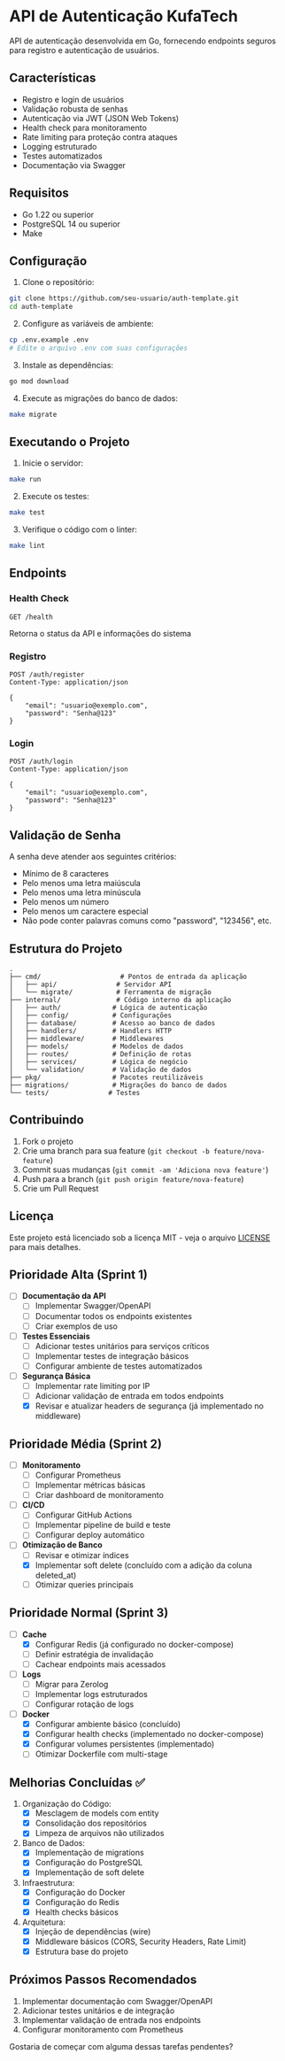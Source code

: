 # API de Autenticação KufaTech

API de autenticação desenvolvida em Go, fornecendo endpoints seguros para registro e autenticação de usuários.

## Características

- Registro e login de usuários
- Validação robusta de senhas
- Autenticação via JWT (JSON Web Tokens)
- Health check para monitoramento
- Rate limiting para proteção contra ataques
- Logging estruturado
- Testes automatizados
- Documentação via Swagger

## Requisitos

- Go 1.22 ou superior
- PostgreSQL 14 ou superior
- Make

## Configuração

1. Clone o repositório:
```bash
git clone https://github.com/seu-usuario/auth-template.git
cd auth-template
```

2. Configure as variáveis de ambiente:
```bash
cp .env.example .env
# Edite o arquivo .env com suas configurações
```

3. Instale as dependências:
```bash
go mod download
```

4. Execute as migrações do banco de dados:
```bash
make migrate
```

## Executando o Projeto

1. Inicie o servidor:
```bash
make run
```

2. Execute os testes:
```bash
make test
```

3. Verifique o código com o linter:
```bash
make lint
```

## Endpoints

### Health Check
```
GET /health
```
Retorna o status da API e informações do sistema

### Registro
```
POST /auth/register
Content-Type: application/json

{
    "email": "usuario@exemplo.com",
    "password": "Senha@123"
}
```

### Login
```
POST /auth/login
Content-Type: application/json

{
    "email": "usuario@exemplo.com",
    "password": "Senha@123"
}
```

## Validação de Senha

A senha deve atender aos seguintes critérios:
- Mínimo de 8 caracteres
- Pelo menos uma letra maiúscula
- Pelo menos uma letra minúscula
- Pelo menos um número
- Pelo menos um caractere especial
- Não pode conter palavras comuns como "password", "123456", etc.

## Estrutura do Projeto

```
.
├── cmd/                    # Pontos de entrada da aplicação
│   ├── api/               # Servidor API
│   └── migrate/           # Ferramenta de migração
├── internal/              # Código interno da aplicação
│   ├── auth/             # Lógica de autenticação
│   ├── config/           # Configurações
│   ├── database/         # Acesso ao banco de dados
│   ├── handlers/         # Handlers HTTP
│   ├── middleware/       # Middlewares
│   ├── models/           # Modelos de dados
│   ├── routes/           # Definição de rotas
│   ├── services/         # Lógica de negócio
│   └── validation/       # Validação de dados
├── pkg/                  # Pacotes reutilizáveis
├── migrations/           # Migrações do banco de dados
└── tests/               # Testes
```

## Contribuindo

1. Fork o projeto
2. Crie uma branch para sua feature (`git checkout -b feature/nova-feature`)
3. Commit suas mudanças (`git commit -am 'Adiciona nova feature'`)
4. Push para a branch (`git push origin feature/nova-feature`)
5. Crie um Pull Request

## Licença

Este projeto está licenciado sob a licença MIT - veja o arquivo [LICENSE](LICENSE) para mais detalhes.

## Prioridade Alta (Sprint 1)
- [ ] **Documentação da API**
  - [ ] Implementar Swagger/OpenAPI
  - [ ] Documentar todos os endpoints existentes
  - [ ] Criar exemplos de uso

- [ ] **Testes Essenciais**
  - [ ] Adicionar testes unitários para serviços críticos
  - [ ] Implementar testes de integração básicos
  - [ ] Configurar ambiente de testes automatizados

- [ ] **Segurança Básica**
  - [ ] Implementar rate limiting por IP
  - [ ] Adicionar validação de entrada em todos endpoints
  - [x] Revisar e atualizar headers de segurança (já implementado no middleware)

## Prioridade Média (Sprint 2)
- [ ] **Monitoramento**
  - [ ] Configurar Prometheus
  - [ ] Implementar métricas básicas
  - [ ] Criar dashboard de monitoramento

- [ ] **CI/CD**
  - [ ] Configurar GitHub Actions
  - [ ] Implementar pipeline de build e teste
  - [ ] Configurar deploy automático

- [ ] **Otimização de Banco**
  - [ ] Revisar e otimizar índices
  - [x] Implementar soft delete (concluído com a adição da coluna deleted_at)
  - [ ] Otimizar queries principais

## Prioridade Normal (Sprint 3)
- [ ] **Cache**
  - [x] Configurar Redis (já configurado no docker-compose)
  - [ ] Definir estratégia de invalidação
  - [ ] Cachear endpoints mais acessados

- [ ] **Logs**
  - [ ] Migrar para Zerolog
  - [ ] Implementar logs estruturados
  - [ ] Configurar rotação de logs

- [ ] **Docker**
  - [x] Configurar ambiente básico (concluído)
  - [x] Configurar health checks (implementado no docker-compose)
  - [x] Configurar volumes persistentes (implementado)
  - [ ] Otimizar Dockerfile com multi-stage

## Melhorias Concluídas ✅
1. Organização do Código:
   - [x] Mesclagem de models com entity
   - [x] Consolidação dos repositórios
   - [x] Limpeza de arquivos não utilizados

2. Banco de Dados:
   - [x] Implementação de migrations
   - [x] Configuração do PostgreSQL
   - [x] Implementação de soft delete

3. Infraestrutura:
   - [x] Configuração do Docker
   - [x] Configuração do Redis
   - [x] Health checks básicos

4. Arquitetura:
   - [x] Injeção de dependências (wire)
   - [x] Middleware básicos (CORS, Security Headers, Rate Limit)
   - [x] Estrutura base do projeto

## Próximos Passos Recomendados
1. Implementar documentação com Swagger/OpenAPI
2. Adicionar testes unitários e de integração
3. Implementar validação de entrada nos endpoints
4. Configurar monitoramento com Prometheus

Gostaria de começar com alguma dessas tarefas pendentes?
